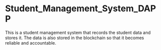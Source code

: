 # Student_Management_System_DAPP
This is a student management system that records the student data and stores it. The data is also stored in the blockchain so that it becomes reliable and accountable.

